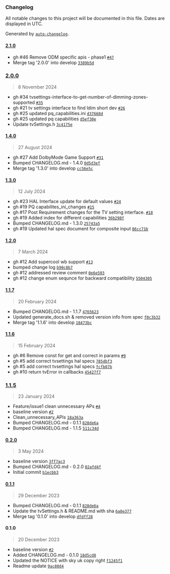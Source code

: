 ### Changelog

All notable changes to this project will be documented in this file. Dates are displayed in UTC.

Generated by [`auto-changelog`](https://github.com/CookPete/auto-changelog).

#### [2.1.0](https://github.com/rdkcentral/rdkv-halif-tvsettings/compare/2.0.0...2.1.0)

- gh #46 Remove ODM specific apis - phase1 [`#47`](https://github.com/rdkcentral/rdkv-halif-tvsettings/pull/47)
- Merge tag '2.0.0' into develop [`3389b5d`](https://github.com/rdkcentral/rdkv-halif-tvsettings/commit/3389b5dcd49e1f0a202189c5fd1ce86ff60b2895)

### [2.0.0](https://github.com/rdkcentral/rdkv-halif-tvsettings/compare/1.4.0...2.0.0)

> 8 November 2024

- gh #34 tvsettings-interface-to-get-number-of-dimming-zones-supported [`#35`](https://github.com/rdkcentral/rdkv-halif-tvsettings/pull/35)
- gh #21 tv settings interface to find ldim short dev [`#26`](https://github.com/rdkcentral/rdkv-halif-tvsettings/pull/26)
- gh #25 updated pq_capabilities.ini [`d37668d`](https://github.com/rdkcentral/rdkv-halif-tvsettings/commit/d37668d5436fc20b49b7383b6b7a6fd3ebdc812b)
- gh #25 updated pq capabilities [`d5ef30e`](https://github.com/rdkcentral/rdkv-halif-tvsettings/commit/d5ef30ee69ccaf40cf68c73681ce8c2ee5d0c21f)
- Update tvSettings.h [`3c4175e`](https://github.com/rdkcentral/rdkv-halif-tvsettings/commit/3c4175e76911f29267d09f4efe325dc03646d246)

#### [1.4.0](https://github.com/rdkcentral/rdkv-halif-tvsettings/compare/1.3.0...1.4.0)

> 27 August 2024

- gh #27 Add DolbyMode Game Support [`#31`](https://github.com/rdkcentral/rdkv-halif-tvsettings/pull/31)
- Bumped CHANGELOG.md - 1.4.0 [`0d5d3ef`](https://github.com/rdkcentral/rdkv-halif-tvsettings/commit/0d5d3ef37efa2fe6e05f09d784d89c1dcc3f64be)
- Merge tag '1.3.0' into develop [`cc56e5c`](https://github.com/rdkcentral/rdkv-halif-tvsettings/commit/cc56e5c10b19a6eaba6b4a5aa36fe58d760c9c6b)

#### [1.3.0](https://github.com/rdkcentral/rdkv-halif-tvsettings/compare/1.2.0...1.3.0)

> 12 July 2024

- gh #23 HAL Interface update for default values [`#24`](https://github.com/rdkcentral/rdkv-halif-tvsettings/pull/24)
- gh #19 PQ capabilites_ini_changes [`#15`](https://github.com/rdkcentral/rdkv-halif-tvsettings/pull/15)
- gh #17 Post Requirement changes for the TV setting interface. [`#18`](https://github.com/rdkcentral/rdkv-halif-tvsettings/pull/18)
- gh #19 Added index for different capabilities [`36b298f`](https://github.com/rdkcentral/rdkv-halif-tvsettings/commit/36b298feaaa2264f32748d9aad6e76e1297eb34b)
- Bumped CHANGELOG.md - 1.3.0 [`25743a5`](https://github.com/rdkcentral/rdkv-halif-tvsettings/commit/25743a5fb8a629cc7580f2817083ab4608e85297)
- gh #19 Updated hal spec document for composite input [`86cc71b`](https://github.com/rdkcentral/rdkv-halif-tvsettings/commit/86cc71bdf50db36690c81c9c5e7d7191316a71d5)

#### [1.2.0](https://github.com/rdkcentral/rdkv-halif-tvsettings/compare/1.1.7...1.2.0)

> 7 March 2024

- gh #12 Add supercool wb support [`#13`](https://github.com/rdkcentral/rdkv-halif-tvsettings/pull/13)
- bumped change log [`b90c8b7`](https://github.com/rdkcentral/rdkv-halif-tvsettings/commit/b90c8b70371988bf3132483ef33978ddf64156fd)
- gh #12 addressed review comment [`0e6e503`](https://github.com/rdkcentral/rdkv-halif-tvsettings/commit/0e6e5034a0e3fb79ae29e00b2d635a6efb699763)
- gh #12 change enum sequnce for backward compatibility [`5504305`](https://github.com/rdkcentral/rdkv-halif-tvsettings/commit/55043055b7bafa2ba8771f3d64af18c80a21e922)

#### [1.1.7](https://github.com/rdkcentral/rdkv-halif-tvsettings/compare/1.1.6...1.1.7)

> 20 February 2024

- Bumped CHANGELOG.md - 1.1.7 [`4765623`](https://github.com/rdkcentral/rdkv-halif-tvsettings/commit/4765623ad9aa621fbde990c5e7f54a934d9d6993)
- Updated generate_docs.sh & removed version info from spec [`f0c3b32`](https://github.com/rdkcentral/rdkv-halif-tvsettings/commit/f0c3b326e3ff7bebe2e32d04fd3a21fd53574446)
- Merge tag '1.1.6' into develop [`18473bc`](https://github.com/rdkcentral/rdkv-halif-tvsettings/commit/18473bc1f0ee50d248663986d8a6ad683e31e5a9)

#### [1.1.6](https://github.com/rdkcentral/rdkv-halif-tvsettings/compare/1.1.5...1.1.6)

> 15 February 2024

- gh #6 Remove const for get and correct in params [`#9`](https://github.com/rdkcentral/rdkv-halif-tvsettings/pull/9)
- gh #5 add correct tvsettings hal specs [`785dbf3`](https://github.com/rdkcentral/rdkv-halif-tvsettings/commit/785dbf348fd14d67f63060227f7a49bccaf5ed80)
- gh #5 add correct tvsettings hal specs [`fcfb87b`](https://github.com/rdkcentral/rdkv-halif-tvsettings/commit/fcfb87bab335dcc86b84d199a471f8f8f074fa38)
- gh #10 return tvError in callbacks [`45427f7`](https://github.com/rdkcentral/rdkv-halif-tvsettings/commit/45427f71a7cfb971e399a4e1d232c01344814ff7)

### [1.1.5](https://github.com/rdkcentral/rdkv-halif-tvsettings/compare/0.2.0...1.1.5)

> 23 January 2024

- Feature/issue1 clean unnecessary APs [`#4`](https://github.com/rdkcentral/rdkv-halif-tvsettings/pull/4)
- baseline version [`#2`](https://github.com/rdkcentral/rdkv-halif-tvsettings/pull/2)
- Clean_unnecessary_APIs [`18a363a`](https://github.com/rdkcentral/rdkv-halif-tvsettings/commit/18a363a4b2f9c3adab547ac85054b8a6e6cfe05a)
- Bumped CHANGELOG.md - 0.1.1 [`828de6a`](https://github.com/rdkcentral/rdkv-halif-tvsettings/commit/828de6ad3dc2b4ebbebbd8ea1e30432beefef0c8)
- Bumped CHANGELOG.md - 1.1.5 [`511c34d`](https://github.com/rdkcentral/rdkv-halif-tvsettings/commit/511c34d500b43c5937459b239a598497b6ae1b7d)

#### [0.2.0](https://github.com/rdkcentral/rdkv-halif-tvsettings/compare/0.1.1...0.2.0)

> 3 May 2024

- baseline version [`3ff7ac3`](https://github.com/rdkcentral/rdkv-halif-tvsettings/commit/3ff7ac3dd89d0bda1ccbb49994cd8bfc89512c46)
- Bumped CHANGELOG.md - 0.2.0 [`02afd4f`](https://github.com/rdkcentral/rdkv-halif-tvsettings/commit/02afd4fd72aaca2814f3e4476ca18caa65ff9762)
- Initial commit [`b1ecbb3`](https://github.com/rdkcentral/rdkv-halif-tvsettings/commit/b1ecbb3fd605920ed665706c60d1643f6e532de1)

#### [0.1.1](https://github.com/rdkcentral/rdkv-halif-tvsettings/compare/0.1.0...0.1.1)

> 29 December 2023

- Bumped CHANGELOG.md - 0.1.1 [`828de6a`](https://github.com/rdkcentral/rdkv-halif-tvsettings/commit/828de6ad3dc2b4ebbebbd8ea1e30432beefef0c8)
- Update the tvSettings.h & README.md with sha [`6a8e377`](https://github.com/rdkcentral/rdkv-halif-tvsettings/commit/6a8e377bb1514ab4619228d375df62553cd2c7dd)
- Merge tag '0.1.0' into develop [`dfdff28`](https://github.com/rdkcentral/rdkv-halif-tvsettings/commit/dfdff28f1682bf8cfcd9f6569ad16cae417309d0)

#### 0.1.0

> 20 December 2023

- baseline version [`#2`](https://github.com/rdkcentral/rdkv-halif-tvsettings/pull/2)
- Added CHANGELOG.md - 0.1.0 [`18d5cd8`](https://github.com/rdkcentral/rdkv-halif-tvsettings/commit/18d5cd8ff720978cb6788f00ec113bd7505468d5)
- Updated the NOTICE with sky uk copy right [`f1245f1`](https://github.com/rdkcentral/rdkv-halif-tvsettings/commit/f1245f1a3e46344553d1e6a3b7836472d5d568a1)
- Readme update [`9ac80d4`](https://github.com/rdkcentral/rdkv-halif-tvsettings/commit/9ac80d456926ae4a902dde9d3fd0dd9a0ff1903e)
